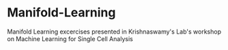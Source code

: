 # Manifold-Learning
Manifold Learning excercises presented in Krishnaswamy's Lab's workshop on Machine Learning for Single Cell Analysis 
